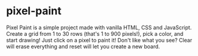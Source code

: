# pixel-paint

Pixel Paint is a simple project made with vanilla HTML, CSS and JavaScript.  Create a grid from 1 to 30 rows (that's 1 to 900 pixels!), pick a color, and start drawing!  Just click on a pixel to paint it!  Don't like what you see?  Clear will erase everything and reset will let you create a new board.

